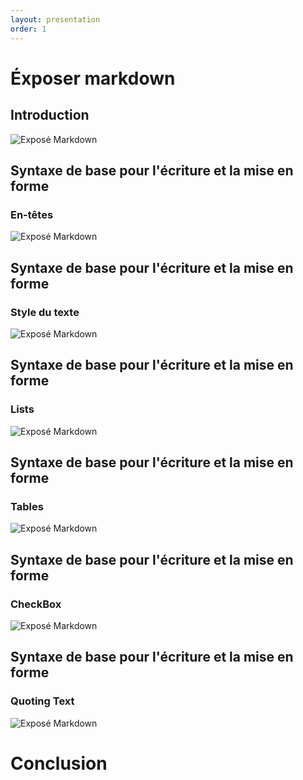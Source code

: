 ```yaml
---
layout: presentation
order: 1
---
```


# Éxposer markdown
<!-- new slide -->

## Introduction
![Exposé Markdown](/lab-markdown/3.Exposé-markdown/images/Introduction.png)

<!-- new slide -->
## Syntaxe de base pour l'écriture et la mise en forme
### En-têtes
![Exposé Markdown](/lab-markdown/3.Exposé-markdown/images/En_tetes.png)

<!-- new slide -->
## Syntaxe de base pour l'écriture et la mise en forme
### Style du texte
![Exposé Markdown](/lab-markdown/3.Exposé-markdown/images/Font.png)

<!-- new slide -->
## Syntaxe de base pour l'écriture et la mise en forme
### Lists
![Exposé Markdown](/lab-markdown/3.Exposé-markdown/images/List.png)

<!-- new slide -->
## Syntaxe de base pour l'écriture et la mise en forme
### Tables
![Exposé Markdown](/lab-markdown/3.Exposé-markdown/images/Table.jpg)

<!-- new slide -->
## Syntaxe de base pour l'écriture et la mise en forme
### CheckBox
![Exposé Markdown](/lab-markdown/3.Exposé-markdown/images/Checkbox.png)

<!-- new slide -->
## Syntaxe de base pour l'écriture et la mise en forme
### Quoting Text
![Exposé Markdown](/lab-markdown/3.Exposé-markdown/images/Quoting.png)
<!-- new slide -->

# Conclusion